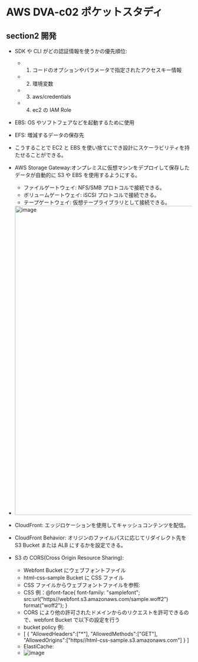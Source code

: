 # AWS DVA-c02 ポケットスタディ

## section2 開発

- SDK や CLI がどの認証情報を使うかの優先順位:

  - 1. コードのオプションやパラメータで指定されたアクセスキー情報
  - 2. 環境変数
  - 3. aws/credentials
  - 4. ec2 の IAM Role

- EBS: OS やソフトフェアなどを起動するために使用
- EFS: 増減するデータの保存先
- こうすることで EC2 と EBS を使い捨てにでき設計にスケーラビリティを持たせることができる。

- AWS Storage Gateway:オンプレミスに仮想マシンをデプロイして保存したデータが自動的に S3 や EBS を使用するようにする。
  - ファイルゲートウェイ: NFS/SMB プロトコルで接続できる。
  - ボリュームゲートウェイ: iSCSI プロトコルで接続できる。
  - テープゲートウェイ: 仮想テープライブラリとして接続できる。
- <img width="836" alt="image" src="https://github.com/yoshikikasama/network-and-server/assets/61643054/dddcac6a-c639-4dd9-b403-33877eaec94f">

- CloudFront: エッジロケーションを使用してキャッシュコンテンツを配信。
- CloudFront Behavior: オリジンのファイルパスに応じてリダイレクト先を S3 Bucket または ALB にするかを設定できる。

- S3 の CORS(Cross Origin Resource Sharing):
  - Webfont Bucket にウェブフォントファイル
  - html-css-sample Bucket に CSS ファイル
  - CSS ファイルからウェブフォントファイルを参照:
  - CSS 例：@font-face{
    font-family: "samplefont";
    src:url("https//webfont.s3.amazonaws.com/sample.woff2")
    format("woff2");
    }
  - CORS により他の許可されたドメインからのリクエストを許可できるので、webfont Bucket で以下の設定を行う
  - bucket policy 例:
  - [
    {
    "AllowedHeaders":["*"],
    "AllowedMethods":["GET"],
    "AllowedOrigins":["https//html-css-sample.s3.amazonaws.com"]
    }
    ]
  - ElastiCache:
  - ![image](https://github.com/yoshikikasama/network-and-server/assets/61643054/4bab373a-3e21-4c4c-9ae9-8658889d3027)

